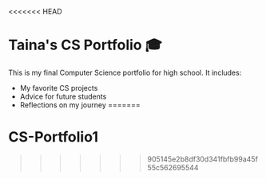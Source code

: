 <<<<<<< HEAD
# Taina's CS Portfolio 🎓

This is my final Computer Science portfolio for high school. It includes:
- My favorite CS projects
- Advice for future students
- Reflections on my journey
=======
# CS-Portfolio1
>>>>>>> 905145e2b8df30d341fbfb99a45f55c562695544
